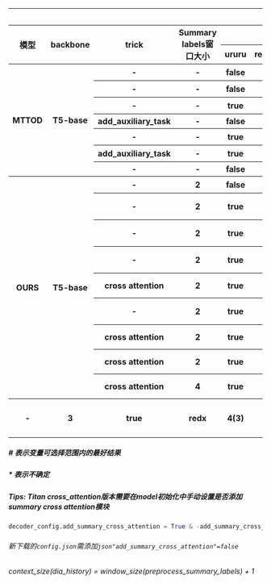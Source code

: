 <table style="text-align:center">
    <tr>
        <th colspan="15">TOD 实验结果</th>
    </tr>
    <tr>
        <th rowspan="2">模型</th>
        <th rowspan="2">backbone</th>
        <th rowspan="2">trick</th>
        <th rowspan="2">Summary labels窗口大小</th>
        <th colspan="3">Encoder</th>
        <th colspan="1">Decoder(Predict)</th>
        <th colspan="2">实验设置</th>
        <th colspan="4">得分</th>
        <th rowspan="2">目录</th>
    </tr>
    <tr>
        <th>ururu</th>
        <th>resp/redx</th>
        <th>context_size</th>
        <th>use_truth_db</th>
        <th>显卡</th>
        <th>epoch</th>
        <th>Inform</th>
        <th>Success</th>
        <th>Bleu</th>
        <th>Score</th>
    </tr>
    <tr>
    	<th rowspan="7">MTTOD</th>
        <th rowspan="7">T5-base</th>
        <th>-</th>
        <th>-</th>
        <th>false</th>
        <th>redx</th>
        <th>-1*</th>
        <th>false*</th>
        <th>2080Ti</th>
        <th>10</th>
        <th>91.10</th>
        <th>82.70</th>
        <th>18.54</th>
        <th>105.44</th>
        <th>四卡/home/jhr/MTTOD-main/model_path</th>
    </tr>
    <tr>
        <th>-</th>
        <th>-</th>
        <th>false</th>
        <th>redx</th>
        <th>-1*</th>
        <th>true*</th>
        <th>2080Ti</th>
        <th>10</th>
        <th>92.70</th>
        <th>84.40</th>
        <th>18.65</th>
        <th>107.20</th>
        <th>四卡/home/jhr/MTTOD-main/model_path</th>
    </tr>
    <tr>
        <th>-</th>
        <th>-</th>
        <th>true</th>
        <th>redx</th>
        <th>2</th>
        <th>true*</th>
        <th>2080Ti</th>
        <th>10</th>
        <th>52.60</th>
        <th>47.30</th>
        <th>18.61</th>
        <th>68.56</th>
        <th>四卡/home/jhr/MTTOD-main/ururur_output_dir</th>
    </tr>
    <tr>
        <th>add_auxiliary_task</th>
        <th>-</th>
        <th>false</th>
        <th>redx</th>
        <th>-1</th>
        <th>false</th>
        <th>Titan</th>
        <th>9</th>
        <th>89.90</th>
        <th>81.20</th>
        <th>18.66</th>
        <th>104.21</th>
        <th>Titan/home/jhr/MTTOD-main/output_dir</th>
    </tr>
    <tr>
        <th>-</th>
        <th>-</th>
        <th>true</th>
        <th>redx</th>
        <th>-1</th>
        <th>false</th>
        <th>2080Ti</th>
        <th>10</th>
        <th>91.90</th>
        <th>83.50</th>
        <th>17.66</th>
        <th>105.36</th>
        <th>四卡/home/jhr/MTTOD-main/ururur_all_dir</th>
    </tr>
    <tr>
        <th>add_auxiliary_task</th>
        <th>-</th>
        <th>true</th>
        <th>redx</th>
        <th>-1</th>
        <th>false#</th>
        <th>2080Ti</th>
        <th>10</th>
        <th>91.10</th>
        <th>80.70</th>
        <th>17.64</th>
        <th>103.54</th>
        <th>四卡/home/jhr/MTTOD-main/ururur_all_add_dir</th>
    </tr>
    <tr>
        <th>-</th>
        <th>-</th>
        <th>false</th>
        <th>redx</th>
        <th>-1</th>
        <th></th>
        <th>Titan</th>
        <th></th>
        <th></th>
        <th></th>
        <th></th>
        <th></th>
        <th>Titan/home/jhr/MTTOD-main/noadd_output_dir</th>
    </tr>
    <tr>
    	<th rowspan="9">OURS</th>
        <th rowspan="9">T5-base</th>
        <th>-</th>
        <th>2</th>
        <th>false</th>
        <th>redx</th>
        <th>4</th>
        <th>true</th>
        <th>2080Ti</th>
        <th>7</th>
        <th>91.50</th>
        <th>81.30</th>
        <th>19.69</th>
        <th>106.09</th>
        <th>四卡/home/jhr/share_encoder/MTTOD-main/output_dir</th>
    </tr>
    <tr>
        <th>-</th>
        <th>2</th>
        <th>true</th>
        <th>redx</th>
        <th>4</th>
        <th>true</th>
        <th>2080Ti</th>
        <th>7</th>
        <th>94.10</th>
        <th>84.50</th>
        <th>19.56</th>
        <th>108.86</th>
        <th>四卡/home/jhr/share_encoder/MTTOD-main/ururu_output</th>
    </tr>
    <tr>
        <th>-</th>
        <th>2</th>
        <th>true</th>
        <th>redx</th>
        <th>4</th>
        <th>true</th>
        <th>2080Ti</th>
        <th>7</th>
        <th>94.10</th>
        <th>84.50</th>
        <th>19.56</th>
        <th>108.86</th>
        <th>四卡/home/jhr/share_encoder/MTTOD-main/again_output_dir</th>
    </tr>
    <tr>
        <th>-</th>
        <th>2</th>
        <th>true</th>
        <th>redx</th>
        <th>2</th>
        <th>true</th>
        <th>2080Ti</th>
        <th>10</th>
        <th>93.80</th>
        <th>84.50</th>
        <th>18.70</th>
        <th>107.85</th>
        <th>四卡/home/jhr/share_encoder/MTTOD-main/ururu_context_size_2_output</th>
    </tr>
    <tr>
        <th>cross attention</th>
        <th>2</th>
        <th>true</th>
        <th>redx</th>
        <th>2</th>
        <th>true</th>
        <th>Titan</th>
        <th>10</th>
        <th>92.70</th>
        <th>83.70</th>
        <th>18.29</th>
        <th>106.49</th>
        <th>Titan/home/jhr/share_encoder_cross_attention/MTTOD-main/ws2_ururu_output</th>
    </tr>
    <tr>
        <th>-</th>
        <th>2</th>
        <th>true</th>
        <th>redx</th>
        <th>5</th>
        <th>true</th>
        <th>2080Ti</th>
        <th>6</th>
        <th>92.80</th>
        <th>83.80</th>
        <th>19.13</th>
        <th>107.43</th>
        <th>四卡/home/jhr/share_encoder/MTTOD-main/ws5_output_dir</th>
    </tr>
    <tr>
        <th>cross attention</th>
        <th>2</th>
        <th>true</th>
        <th>redx</th>
        <th>4</th>
        <th>true</th>
        <th>Titan</th>
        <th>9</th>
        <th>93.10</th>
        <th>85.00</th>
        <th>18.29</th>
        <th>107.34</th>
        <th>Titan/home/jhr/share_encoder_cross_attention/MTTOD-main/ururu_output</th>
    </tr>
    <tr>
        <th>cross attention</th>
        <th>2</th>
        <th>true</th>
        <th>resp</th>
        <th>4</th>
        <th>true</th>
        <th>Titan</th>
        <th>10</th>
        <th>89.30</th>
        <th>81.30</th>
        <th>17.98</th>
        <th>103.28</th>
        <th>Titan/home/jhr/share_encoder_cross_attention/MTTOD-main/resp_ururu_output</th>
    </tr>
    <tr>
        <th>cross attention</th>
        <th>4</th>
        <th>true</th>
        <th>redx</th>
        <th>5(4)</th>
        <th>true</th>
        <th>Titan</th>
        <th></th>
        <th></th>
        <th></th>
        <th></th>
        <th></th>
        <th>Titan/home/jhr/share_encoder_cross_attention/MTTOD-main/sum_ws_4_dir</th>
    </tr>
    <tr>
        <th>-</th>
        <th>3</th>
        <th>true</th>
        <th>redx</th>
        <th>4(3)</th>
        <th>true</th>
        <th>2080Ti</th>
        <th></th>
        <th></th>
        <th></th>
        <th></th>
        <th></th>
        <th>四卡/home/jhr/share_encoder/MTTOD-main/sum_ws_3_dir</th>
    </tr>
</table>



##### # 表示变量可选择范围内的最好结果

##### * 表示不确定

##### Tips: Titan cross_attention版本需要在model初始化中手动设置是否添加summary cross attention模块

```python
decoder_config.add_summary_cross_attention = True & -add_summary_cross_attention
```

###### 新下载的`config.json`需添加```json"add_summary_cross_attention"=false```

###### context_size(dia_history) = window_size(preprocess_summary_labels) + 1

